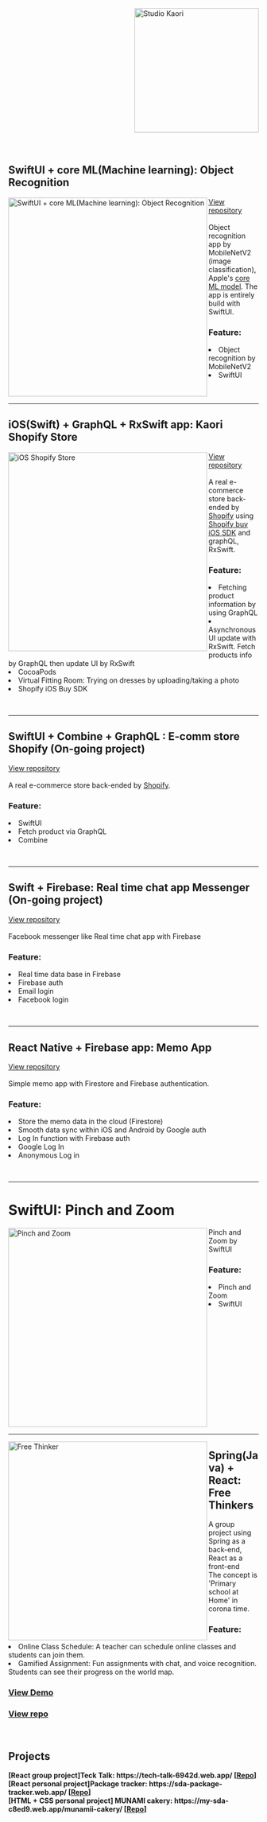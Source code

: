 <img src="https://github.com/user-attachments/assets/67d36aeb-845d-4513-9012-c6573589bbf4" alt="Studio Kaori" height=250 align="right" />
<br clear="both"/>
<br />
<br />


<h2>SwiftUI + core ML(Machine learning): Object Recognition</h2>
<a href="https://github.com/StudioKaori/iOSNewObjectRecognition" target="_blank"><img align="left" width="400px" height="auto" src="https://github.com/StudioKaori/iOSNewObjectRecognition/raw/main/readmeAssets/hero.gif" alt="SwiftUI + core ML(Machine learning): Object Recognition" /></a>

<a href="https://github.com/StudioKaori/iOSNewObjectRecognition" target="_blank">View repository</a><br /><br />
Object recognition app by MobileNetV2 (image classification), Apple's <a href="https://developer.apple.com/machine-learning/models/">core ML model</a>.
The app is entirely build with SwiftUI.
<h3>Feature:</h3>
<dl>
<li>Object recognition by MobileNetV2</li>
<li>SwiftUI</li>
</dl>
<br clear="both" />
<hr clear="both" />

<h2>iOS(Swift) + GraphQL + RxSwift app: Kaori Shopify Store</h2>
<a href="https://github.com/StudioKaori/iOSShopify" target="_blank"><img align="left" width="400px" height="auto" src="./assets/img/kaoriShopifyHero.gif" alt="iOS Shopify Store" /></a>
<a href="https://github.com/StudioKaori/iOSShopify" target="_blank">View repository</a><br /><br />
A real e-commerce store back-ended by <a href="https://shopify.dev/" target="_blank">Shopify</a> using <a href="https://shopify.dev/custom-storefronts/tools/ios" target="_blank">Shopify buy iOS SDK</a> and graphQL, RxSwift.

<h3>Feature:</h3>
<dl>
<li>Fetching product information by using GraphQL</li>
<li>Asynchronous UI update with RxSwift. Fetch products info by GraphQL then update UI by RxSwift</li>
<li>CocoaPods</li>
<li>Virtual Fitting Room: Trying on dresses by uploading/taking a photo</li>
<li>Shopify iOS Buy SDK</li>
</dl>


<br clear="both" />
<hr clear="both" />

<h2>SwiftUI + Combine + GraphQL : E-comm store Shopify (On-going project)</h2>
<a href="https://github.com/StudioKaori/iOSSwiftUIShopifyStore" target="_blank">View repository</a><br /><br />
A real e-commerce store back-ended by <a href="https://shopify.dev/" target="_blank">Shopify</a>.

<h3>Feature:</h3>
<dl>
<li>SwiftUI</li>
<li>Fetch product via GraphQL</li>
<li>Combine</li>
</dl>

<br clear="both" />
<hr clear="both" />

<h2>Swift + Firebase: Real time chat app Messenger (On-going project)</h2>
<a href="https://github.com/StudioKaori/iOSMessenger" target="_blank">View repository</a><br /><br />
Facebook messenger like Real time chat app with Firebase
<h3>Feature:</h3>
<dl>
<li>Real time data base in Firebase</li>
<li>Firebase auth</li>
<li>Email login</li>
<li>Facebook login</li>
</dl>

<br clear="both" />
<hr clear="both" />

<h2>React Native + Firebase app: Memo App</h2>
<a href="https://github.com/StudioKaori/MemoApp" target="_blank">View repository</a><br /><br />
Simple memo app with Firestore and Firebase authentication.
<h3>Feature:</h3>
<dl>
<li>Store the memo data in the cloud (Firestore)</li>
<li>Smooth data sync within iOS and Android by Google auth</li>
<li>Log In function with Firebase auth</li>
<li>Google Log In</li>
<li>Anonymous Log in</li>
</dl>

<br clear="both" />
<hr clear="both" />


<h1>SwiftUI: Pinch and Zoom</h1>

<img align="left" width="400px" height="auto" src="https://github.com/StudioKaori/iOSSwiftUIPinch/blob/main/readmeAssets/PinchHero.gif?raw=true" alt="Pinch and Zoom" />
Pinch and Zoom by SwiftUI
<h3>Feature:</h3>
<dl>
<li>Pinch and Zoom</li>
<li>SwiftUI</li>
</dl>

<br clear="both" />
<hr clear="both" />

<a href="https://free-thinker-d732f.web.app/" target="_blank"><img align="left" width="400px" height="auto" src="https://raw.githubusercontent.com/StudioKaori/free-thinker/master/frontend/src/assets/img/carousel/student-carousel-1.png" alt="Free Thinker" /></a>

<h2>Spring(Java) + React: Free Thinkers</h2>
A group project using Spring as a back-end, React as a front-end<br />
The concept is 'Primary school at Home' in corona time.
<h3>Feature:</h3>
<dl>
<li>Online Class Schedule: A teacher can schedule online classes and students can join them.</li>
<li>Gamified Assignment: Fun assignments with chat, and voice recognition. Students can see their progress on the world map.</li>
</dl>


<h3><a href="https://free-thinker-d732f.web.app/" target="_blank">View Demo</a></h3>  <h3><a href="https://github.com/StudioKaori/free-thinker"><a href="https://github.com/StudioKaori/free-thinker">View repo</a></h3>

<br clear="both"/>
<p align="left">
<h2>Projects</h2>

  <b>
  [React group project]Teck Talk: https://tech-talk-6942d.web.app/  [<a href="https://github.com/StudioKaori/Tech-talk" target="_blank">Repo</a>]<br />
  [React personal project]Package tracker: https://sda-package-tracker.web.app/  [<a href="https://github.com/StudioKaori/new-package-tracker-React-assignment-" target="_blank">Repo</a>]<br />
  [HTML + CSS personal project] MUNAMI cakery: https://my-sda-c8ed9.web.app/munamii-cakery/  [<a href="https://github.com/StudioKaori/cakery" target="_blank">Repo</a>]
    </b>
</p>
